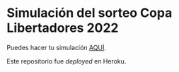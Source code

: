 # Simulación del sorteo Copa Libertadores 2022

Puedes hacer tu simulación [AQUÍ](https://sorteolibertadores.herokuapp.com/).

Este repositorio fue _deployed_ en Heroku.
